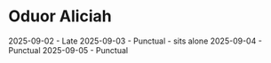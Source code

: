 # Oduor Aliciah
2025-09-02 - Late 
2025-09-03 - Punctual - sits alone
2025-09-04 - Punctual
2025-09-05 - Punctual
